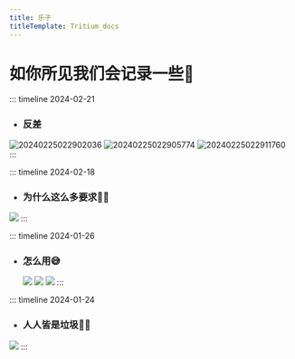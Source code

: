 ```yaml
---
title: 乐子
titleTemplate: Tritium_docs
---
```


# 如你所见我们会记录一些🤡

::: timeline 2024-02-21
- ### 反差
![20240225022902036](https://cdn.jsdelivr.net/gh/NightRainMilkyWay/PicPlus@main/2024/02/25/20240225022902036.png)
![20240225022905774](https://cdn.jsdelivr.net/gh/NightRainMilkyWay/PicPlus@main/2024/02/25/20240225022905774.jpg)
![20240225022911760](https://cdn.jsdelivr.net/gh/NightRainMilkyWay/PicPlus@main/2024/02/25/20240225022911760.png)
:::

::: timeline 2024-02-18
- ### 为什么这么多要求🤣🤣
![](https://cdn.jsdelivr.net/gh/NightRainMilkyWay/PicPlus@main/2024/02/17/Image_1708181173483.jpg)
:::

::: timeline 2024-01-26
- ### 怎么用😅
  ![](https://cdn.jsdelivr.net/gh/Oldmemorie/PicPlus@main/2024/01/28/20240128030805942.jpg)
  ![](https://cdn.jsdelivr.net/gh/Oldmemorie/PicPlus@main/2024/01/28/20240128030434551.jpg)
  ![](https://cdn.jsdelivr.net/gh/Oldmemorie/PicPlus@main/2024/01/28/20240128030439776.jpg)
:::


::: timeline 2024-01-24
- ### 人人皆是垃圾🤔🤔
![](https://cdn.jsdelivr.net/gh/Oldmemorie/PicPlus@main/2024/01/26/20240126002300661.jpg)
:::
